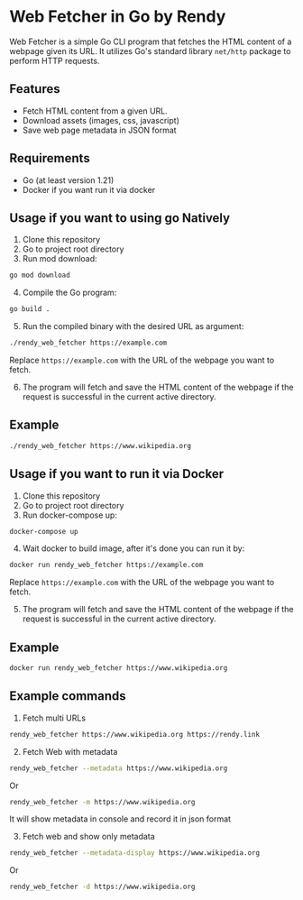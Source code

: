# Web Fetcher in Go by Rendy

Web Fetcher is a simple Go CLI program that fetches the HTML content of a webpage given its URL. It utilizes Go's standard library `net/http` package to perform HTTP requests.

## Features

- Fetch HTML content from a given URL.
- Download assets (images, css, javascript)
- Save web page metadata in JSON format

## Requirements

- Go (at least version 1.21)
- Docker if you want run it via docker

## Usage if you want to using go Natively

1. Clone this repository
2. Go to project root directory
3. Run mod download:
```bash
go mod download
```
4. Compile the Go program:
```bash
go build .
```
5. Run the compiled binary with the desired URL as argument:
```bash
./rendy_web_fetcher https://example.com
```
Replace `https://example.com` with the URL of the webpage you want to fetch.

6. The program will fetch and save the HTML content of the webpage if the request is successful in the current active directory.

## Example

```bash
./rendy_web_fetcher https://www.wikipedia.org
```

## Usage if you want to run it via Docker

1. Clone this repository
2. Go to project root directory
3. Run docker-compose up:
```bash
docker-compose up
```
4. Wait docker to build image, after it's done you can run it by:

```bash
docker run rendy_web_fetcher https://example.com
```

Replace `https://example.com` with the URL of the webpage you want to fetch.

5. The program will fetch and save the HTML content of the webpage if the request is successful in the current active directory.

## Example

```bash
docker run rendy_web_fetcher https://www.wikipedia.org
```

## Example commands
1. Fetch multi URLs

```bash
rendy_web_fetcher https://www.wikipedia.org https://rendy.link
```

2. Fetch Web with metadata
```bash
rendy_web_fetcher --metadata https://www.wikipedia.org
```
Or

```bash
rendy_web_fetcher -m https://www.wikipedia.org
```

It will show metadata in console and record it in json format

3. Fetch web and show only metadata
```bash
rendy_web_fetcher --metadata-display https://www.wikipedia.org
```

Or

```bash
rendy_web_fetcher -d https://www.wikipedia.org
```

